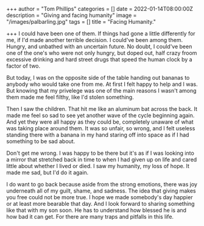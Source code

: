 +++
author = "Tom Phillips"
categories = []
date = 2022-01-14T08:00:00Z
description = "Giving and facing humanity"
image = "/images/palbarling.jpg"
tags = []
title = "Facing Humanity."

+++
I could have been one of them. If things had gone a little differently for me, if I'd made another terrible decision. I could've been among them. Hungry, and unbathed with an uncertain future. No doubt, I could've been one of the one's who were not only hungry, but doped out, half crazy froom excessive drinking and hard street drugs that speed the human clock by a factor of two.

But today, I was on the opposite side of the table handing out bananas to anybody who would take one from me. At first I felt happy to help and I was. But knowing that my privelege was one of the main reasons I wasn't among them made me feel filthy, like I'd stolen something.

Then I saw the children. That hit me like an aluminum bat across the back. It made me feel so sad to see yet another wave of the cycle beginning again. And yet they were all happy as they could be, completely unaware of what was taking place around them. It was so unfair, so wrong, and I felt useless standing there with a banana in my hand staring off into space as if I had something to be sad about.

Don't get me wrong. I was happy to be there but it's as if I was looking into a mirror that stretched back in time to when I had given up on life and cared little about whether I lived or died. I saw my humanity, my loss of hope. It made me sad, but I'd do it again.

I do want to go back because aside from the strong emotions, there was joy underneath all of my guilt, shame, and sadness. The idea that giving makes you free could not be more true. I hope we made somebody's day happier or at least more bearable that day. And I look forward to sharing something like that with my son soon. He has to understand how blessed he is and how bad it can get. For there are many traps and pitfalls in this life.
